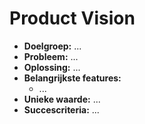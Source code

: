 # Product Vision

- **Doelgroep:** ...
- **Probleem:** ...
- **Oplossing:** ...
- **Belangrijkste features:**
  - ...
- **Unieke waarde:** ...
- **Succescriteria:** ...
